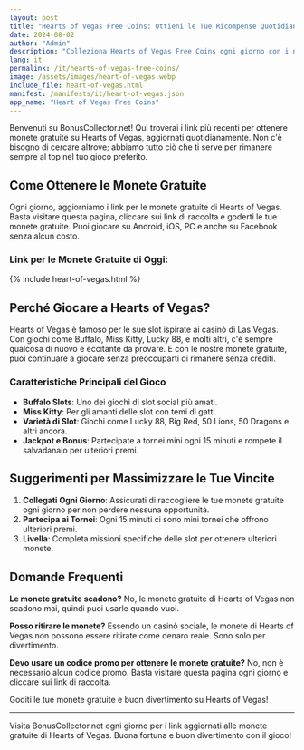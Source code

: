 ```yaml
---
layout: post
title: "Hearts of Vegas Free Coins: Ottieni le Tue Ricompense Quotidiane"
date: 2024-08-02
author: "Admin"
description: "Colleziona Hearts of Vegas Free Coins ogni giorno con i nostri link aggiornati. Ottieni monete gratuite per giocare ai migliori giochi da casinò e divertiti."
lang: it
permalink: /it/hearts-of-vegas-free-coins/
image: /assets/images/heart-of-vegas.webp
include_file: heart-of-vegas.html
manifest: /manifests/it/heart-of-vegas.json
app_name: "Heart of Vegas Free Coins"
---
```


Benvenuti su BonusCollector.net! Qui troverai i link più recenti per ottenere monete gratuite su Hearts of Vegas, aggiornati quotidianamente. Non c'è bisogno di cercare altrove; abbiamo tutto ciò che ti serve per rimanere sempre al top nel tuo gioco preferito.

## Come Ottenere le Monete Gratuite

Ogni giorno, aggiorniamo i link per le monete gratuite di Hearts of Vegas. Basta visitare questa pagina, cliccare sui link di raccolta e goderti le tue monete gratuite. Puoi giocare su Android, iOS, PC e anche su Facebook senza alcun costo.

### Link per le Monete Gratuite di Oggi:

{% include heart-of-vegas.html %}

## Perché Giocare a Hearts of Vegas?

Hearts of Vegas è famoso per le sue slot ispirate ai casinò di Las Vegas. Con giochi come Buffalo, Miss Kitty, Lucky 88, e molti altri, c'è sempre qualcosa di nuovo e eccitante da provare. E con le nostre monete gratuite, puoi continuare a giocare senza preoccuparti di rimanere senza crediti.

### Caratteristiche Principali del Gioco

- **Buffalo Slots**: Uno dei giochi di slot social più amati.
- **Miss Kitty**: Per gli amanti delle slot con temi di gatti.
- **Varietà di Slot**: Giochi come Lucky 88, Big Red, 50 Lions, 50 Dragons e altri ancora.
- **Jackpot e Bonus**: Partecipate a tornei mini ogni 15 minuti e rompete il salvadanaio per ulteriori premi.

## Suggerimenti per Massimizzare le Tue Vincite

1. **Collegati Ogni Giorno**: Assicurati di raccogliere le tue monete gratuite ogni giorno per non perdere nessuna opportunità.
2. **Partecipa ai Tornei**: Ogni 15 minuti ci sono mini tornei che offrono ulteriori premi.
3. **Livella**: Completa missioni specifiche delle slot per ottenere ulteriori monete.

## Domande Frequenti

**Le monete gratuite scadono?**
No, le monete gratuite di Hearts of Vegas non scadono mai, quindi puoi usarle quando vuoi.

**Posso ritirare le monete?**
Essendo un casinò sociale, le monete di Hearts of Vegas non possono essere ritirate come denaro reale. Sono solo per divertimento.

**Devo usare un codice promo per ottenere le monete gratuite?**
No, non è necessario alcun codice promo. Basta visitare questa pagina ogni giorno e cliccare sui link di raccolta.

Goditi le tue monete gratuite e buon divertimento su Hearts of Vegas!

---

Visita BonusCollector.net ogni giorno per i link aggiornati alle monete gratuite di Hearts of Vegas. Buona fortuna e buon divertimento con il gioco!